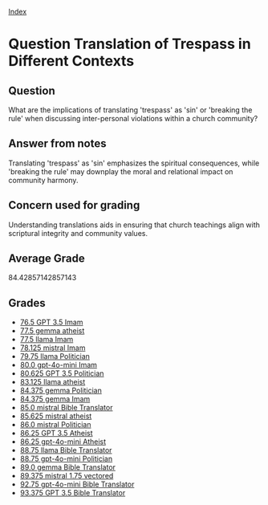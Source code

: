 
[Index](../../index.md)
# Question Translation of Trespass in Different Contexts
## Question
What are the implications of translating 'trespass' as 'sin' or 'breaking the rule' when discussing inter-personal violations within a church community?

## Answer from notes
Translating 'trespass' as 'sin' emphasizes the spiritual consequences, while 'breaking the rule' may downplay the moral and relational impact on community harmony.

## Concern used for grading
Understanding translations aids in ensuring that church teachings align with scriptural integrity and community values.

## Average Grade
84.42857142857143

## Grades
 * [76.5 GPT 3.5 Imam](../answers/GPT_3.5_Imam/Translation_of_Trespass_in_Different_Contexts.md)
 * [77.5 gemma atheist](../answers/gemma_atheist/Translation_of_Trespass_in_Different_Contexts.md)
 * [77.5 llama Imam](../answers/llama_Imam/Translation_of_Trespass_in_Different_Contexts.md)
 * [78.125 mistral Imam](../answers/mistral_Imam/Translation_of_Trespass_in_Different_Contexts.md)
 * [79.75 llama Politician](../answers/llama_Politician/Translation_of_Trespass_in_Different_Contexts.md)
 * [80.0 gpt-4o-mini Imam](../answers/gpt-4o-mini_Imam/Translation_of_Trespass_in_Different_Contexts.md)
 * [80.625 GPT 3.5 Politician](../answers/GPT_3.5_Politician/Translation_of_Trespass_in_Different_Contexts.md)
 * [83.125 llama atheist](../answers/llama_atheist/Translation_of_Trespass_in_Different_Contexts.md)
 * [84.375 gemma Politician](../answers/gemma_Politician/Translation_of_Trespass_in_Different_Contexts.md)
 * [84.375 gemma Imam](../answers/gemma_Imam/Translation_of_Trespass_in_Different_Contexts.md)
 * [85.0 mistral Bible Translator](../answers/mistral_Bible_Translator/Translation_of_Trespass_in_Different_Contexts.md)
 * [85.625 mistral atheist](../answers/mistral_atheist/Translation_of_Trespass_in_Different_Contexts.md)
 * [86.0 mistral Politician](../answers/mistral_Politician/Translation_of_Trespass_in_Different_Contexts.md)
 * [86.25 GPT 3.5 Atheist](../answers/GPT_3.5_Atheist/Translation_of_Trespass_in_Different_Contexts.md)
 * [86.25 gpt-4o-mini Atheist](../answers/gpt-4o-mini_Atheist/Translation_of_Trespass_in_Different_Contexts.md)
 * [88.75 llama Bible Translator](../answers/llama_Bible_Translator/Translation_of_Trespass_in_Different_Contexts.md)
 * [88.75 gpt-4o-mini Politician](../answers/gpt-4o-mini_Politician/Translation_of_Trespass_in_Different_Contexts.md)
 * [89.0 gemma Bible Translator](../answers/gemma_Bible_Translator/Translation_of_Trespass_in_Different_Contexts.md)
 * [89.375 mistral 1.75 vectored](../answers/mistral_1.75_vectored/Translation_of_Trespass_in_Different_Contexts.md)
 * [92.75 gpt-4o-mini Bible Translator](../answers/gpt-4o-mini_Bible_Translator/Translation_of_Trespass_in_Different_Contexts.md)
 * [93.375 GPT 3.5 Bible Translator](../answers/GPT_3.5_Bible_Translator/Translation_of_Trespass_in_Different_Contexts.md)
